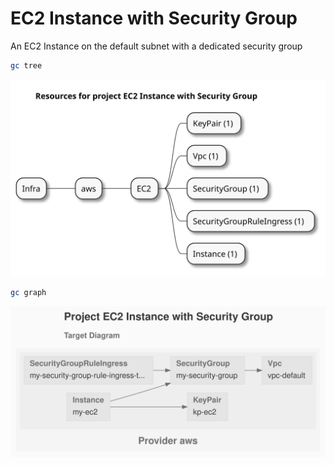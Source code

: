 # EC2 Instance with Security Group

An EC2 Instance on the default subnet with a dedicated security group

```sh
gc tree
```

![resources-mindmap](./artifacts/resources-mindmap.svg)

```sh
gc graph
```

![diagram-target.svg](./artifacts/diagram-target.svg)
